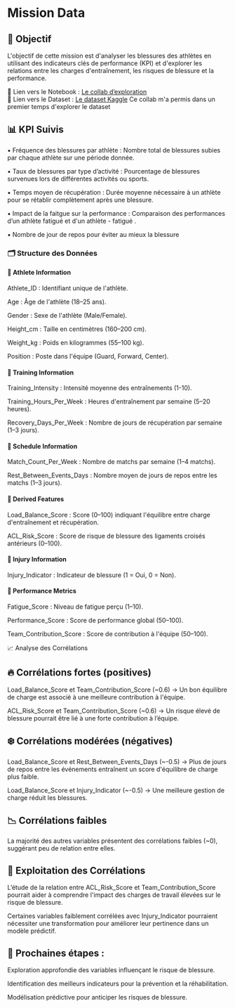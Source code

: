 # Mission Data

## 📌 Objectif

L'objectif de cette mission est d'analyser les blessures des athlètes en utilisant des indicateurs clés de performance (KPI) et d'explorer les relations entre les charges d'entraînement, les risques de blessure et la performance.

📄 Lien vers le Notebook : [Le collab d’exploration](https://colab.research.google.com/drive/1bJbPbqnDcj-A93NiFGmhWAx1ocFwYcUy?usp=sharing)  
📄 Lien vers le Dataset  : [Le dataset Kaggle](https://www.kaggle.com/datasets/ziya07/athlete-injury-and-performance-dataset)
Ce collab m'a permis dans un premier temps d'explorer le dataset

## 📊 KPI Suivis

▪️ Fréquence des blessures par athlète : Nombre total de blessures subies par chaque athlète sur une période donnée.

▪️ Taux de blessures par type d’activité : Pourcentage de blessures survenues lors de différentes activités ou sports.

▪️ Temps moyen de récupération : Durée moyenne nécessaire à un athlète pour se rétablir complètement après une blessure.

▪️ Impact de la faitgue sur la performance : Comparaison des performances d’un athlète fatigué et d'un athlète - fatigué .

▪️ Nombre de jour de repos pour éviter au mieux la blessure

### 🗂️ Structure des Données

#### 🔹 Athlete Information

Athlete_ID : Identifiant unique de l'athlète.

Age : Âge de l'athlète (18–25 ans).

Gender : Sexe de l'athlète (Male/Female).

Height_cm : Taille en centimètres (160–200 cm).

Weight_kg : Poids en kilogrammes (55–100 kg).

Position : Poste dans l'équipe (Guard, Forward, Center).

#### 🔹 Training Information

Training_Intensity : Intensité moyenne des entraînements (1-10).

Training_Hours_Per_Week : Heures d'entraînement par semaine (5–20 heures).

Recovery_Days_Per_Week : Nombre de jours de récupération par semaine (1–3 jours).

#### 🔹 Schedule Information

Match_Count_Per_Week : Nombre de matchs par semaine (1–4 matchs).

Rest_Between_Events_Days : Nombre moyen de jours de repos entre les matchs (1–3 jours).

#### 🔹 Derived Features

Load_Balance_Score : Score (0–100) indiquant l'équilibre entre charge d'entraînement et récupération.

ACL_Risk_Score : Score de risque de blessure des ligaments croisés antérieurs (0–100).

#### 🔹 Injury Information

Injury_Indicator : Indicateur de blessure (1 = Oui, 0 = Non).

#### 🔹 Performance Metrics

Fatigue_Score : Niveau de fatigue perçu (1–10).

Performance_Score : Score de performance global (50–100).

Team_Contribution_Score : Score de contribution à l'équipe (50–100).

📈 Analyse des Corrélations

## 🔥 Corrélations fortes (positives)

Load_Balance_Score et Team_Contribution_Score (~0.6) → Un bon équilibre de charge est associé à une meilleure contribution à l'équipe.

ACL_Risk_Score et Team_Contribution_Score (~0.6) → Un risque élevé de blessure pourrait être lié à une forte contribution à l’équipe.

## ❄️ Corrélations modérées (négatives)

Load_Balance_Score et Rest_Between_Events_Days (~-0.5) → Plus de jours de repos entre les événements entraînent un score d'équilibre de charge plus faible.

Load_Balance_Score et Injury_Indicator (~-0.5) → Une meilleure gestion de charge réduit les blessures.

## 📉 Corrélations faibles

La majorité des autres variables présentent des corrélations faibles (~0), suggérant peu de relation entre elles.

## 🔎 Exploitation des Corrélations

L’étude de la relation entre ACL_Risk_Score et Team_Contribution_Score pourrait aider à comprendre l'impact des charges de travail élevées sur le risque de blessure.

Certaines variables faiblement corrélées avec Injury_Indicator pourraient nécessiter une transformation pour améliorer leur pertinence dans un modèle prédictif.

## 📌 Prochaines étapes :

Exploration approfondie des variables influençant le risque de blessure.

Identification des meilleurs indicateurs pour la prévention et la réhabilitation.

Modélisation prédictive pour anticiper les risques de blessure.

